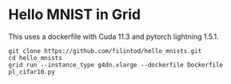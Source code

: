 # Hello MNIST in Grid

This uses a dockerfile with Cuda 11.3 and pytorch lightning 1.5.1.

```
git clone https://github.com/filintod/hello_mnists.git
cd hello_mnists
grid run --instance_type g4dn.xlarge --dockerfile Dockerfile pl_cifar10.py
```
